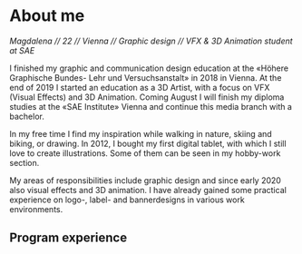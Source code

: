 # About me

<p></p>

*Magdalena // 22 // Vienna // Graphic design // VFX & 3D Animation student at SAE*

I finished my graphic and communication design education at the «Höhere Graphische Bundes- Lehr und Versuchsanstalt» in 2018 in Vienna.
At the end of 2019 I started an education as a 3D Artist, with a focus on VFX (Visual Effects) and 3D Animation.
Coming August I will finish my diploma studies at the «SAE Institute» Vienna and continue this media branch with a bachelor.

In my free time I find my inspiration while walking in nature, skiing and biking, or drawing.
In 2012, I bought my first digital tablet, with which I still love to create illustrations.
Some of them can be seen in my hobby-work section.

My areas of responsibilities include graphic design and since early 2020 also visual effects and 3D animation.
I have already gained some practical experience on logo-, label- and bannerdesigns in various work environments.

## Program experience

<p class="mb-2"></p>
<chip-list :elements="['Photoshop', 'InDesign', 'Illustrator', 'After Effects', 'Lightroom', 'Autodesk Maya', 'Substance Painter', 'Redshift', 'PFTrack']" class="mt-1"></chip-list>
